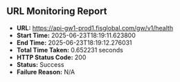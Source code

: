 ## URL Monitoring Report

- **URL:** https://api-gw1-prod1.fisglobal.com/gw/v1/health
- **Start Time:** 2025-06-23T18:19:11.623800
- **End Time:** 2025-06-23T18:19:12.276031
- **Total Time Taken:** 0.652231 seconds
- **HTTP Status Code:** 200
- **Status:** Success
- **Failure Reason:** N/A
